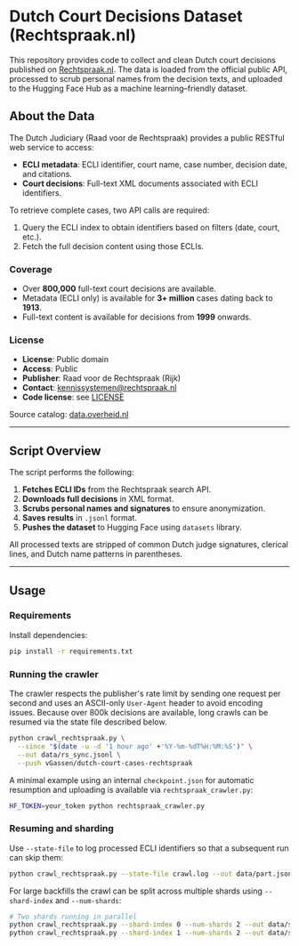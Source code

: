 # Dutch Court Decisions Dataset (Rechtspraak.nl)

This repository provides code to collect and clean Dutch court decisions published on [Rechtspraak.nl](http://www.rechtspraak.nl/Uitspraken-en-Registers/Uitspraken/Open-Data/Pages/default.aspx). The data is loaded from the official public API, processed to scrub personal names from the decision texts, and uploaded to the Hugging Face Hub as a machine learning–friendly dataset.

## About the Data

The Dutch Judiciary (Raad voor de Rechtspraak) provides a public RESTful web service to access:

- **ECLI metadata**: ECLI identifier, court name, case number, decision date, and citations.
- **Court decisions**: Full-text XML documents associated with ECLI identifiers.

To retrieve complete cases, two API calls are required:
1. Query the ECLI index to obtain identifiers based on filters (date, court, etc.).
2. Fetch the full decision content using those ECLIs.

### Coverage

- Over **800,000** full-text court decisions are available.
- Metadata (ECLI only) is available for **3+ million** cases dating back to **1913**.
- Full-text content is available for decisions from **1999** onwards.

### License

- **License**: Public domain
- **Access**: Public
- **Publisher**: Raad voor de Rechtspraak (Rijk)
- **Contact**: [kennissystemen@rechtspraak.nl](mailto:kennissystemen@rechtspraak.nl)
- **Code license**: see [LICENSE](LICENSE)

Source catalog: [data.overheid.nl](https://data.overheid.nl)

---

## Script Overview

The script performs the following:

1. **Fetches ECLI IDs** from the Rechtspraak search API.
2. **Downloads full decisions** in XML format.
3. **Scrubs personal names and signatures** to ensure anonymization.
4. **Saves results** in `.jsonl` format.
5. **Pushes the dataset** to Hugging Face using `datasets` library.

All processed texts are stripped of common Dutch judge signatures, clerical lines, and Dutch name patterns in parentheses.

---

## Usage

### Requirements

Install dependencies:

```bash
pip install -r requirements.txt
```

### Running the crawler

The crawler respects the publisher's rate limit by sending one request per second and uses an ASCII-only `User-Agent` header to avoid encoding issues. Because over 800k decisions are available, long crawls can be resumed via the state file described below.

```bash
python crawl_rechtspraak.py \
  --since "$(date -u -d '1 hour ago' +'%Y-%m-%dT%H:%M:%S')" \
  --out data/rs_sync.jsonl \
  --push vGassen/dutch-court-cases-rechtspraak
```

A minimal example using an internal `checkpoint.json` for automatic resumption
and uploading is available via `rechtspraak_crawler.py`:

```bash
HF_TOKEN=your_token python rechtspraak_crawler.py
```

### Resuming and sharding

Use `--state-file` to log processed ECLI identifiers so that a subsequent run
can skip them:

```bash
python crawl_rechtspraak.py --state-file crawl.log --out data/part.jsonl
```

For large backfills the crawl can be split across multiple shards using
`--shard-index` and `--num-shards`:

```bash
# Two shards running in parallel
python crawl_rechtspraak.py --shard-index 0 --num-shards 2 --out data/s0.jsonl
python crawl_rechtspraak.py --shard-index 1 --num-shards 2 --out data/s1.jsonl
```

